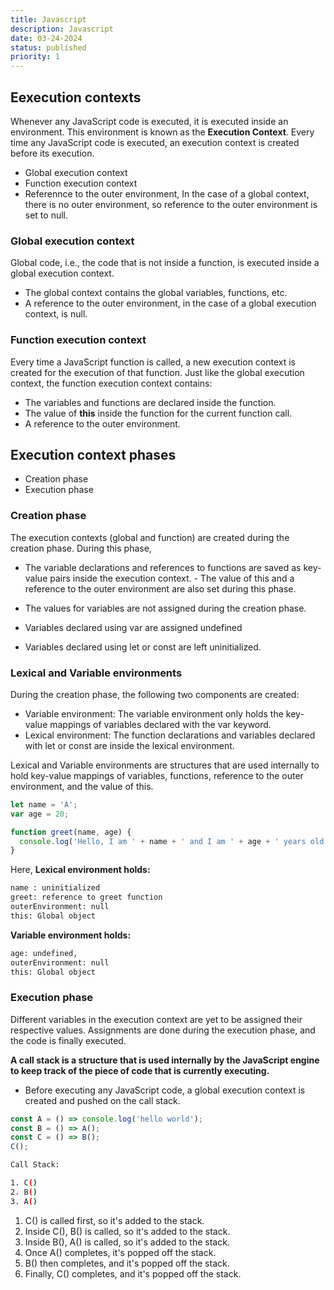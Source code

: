 ```yaml
---
title: Javascript
description: Javascript
date: 03-24-2024
status: published
priority: 1
---
```


## Eexecution contexts

Whenever any JavaScript code is executed, it is executed inside an environment. This environment is known as the
**Execution Context**. Every time any JavaScript code is executed, an execution context is created
before its execution.

- Global execution context
- Function execution context
- Referennce to the outer environment, In the case of a global context, there is no outer environment, so reference to the outer environment is set to null.

### Global execution context

Global code, i.e., the code that is not inside a function, is executed inside a global execution context.

- The global context contains the global variables, functions, etc.
- A reference to the outer environment, in the case of a global execution context, is null.

### Function execution context

Every time a JavaScript function is called, a new execution context is created for the execution of that function. Just like the global execution context, the function execution context contains:

- The variables and functions are declared inside the function.
- The value of **this** inside the function for the current function call.
- A reference to the outer environment.

## Execution context phases

- Creation phase
- Execution phase

### Creation phase

The execution contexts (global and function) are created during the creation phase. During this phase,

- The variable declarations and references to functions are saved as key-value pairs inside the execution context. - The value of this and a reference to the outer environment are also set during this phase.

- The values for variables are not assigned during the creation phase.
- Variables declared using var are assigned undefined
- Variables declared using let or const are left uninitialized.

### Lexical and Variable environments

During the creation phase, the following two components are created:

- Variable environment: The variable environment only holds the key-value mappings of variables declared with the var keyword.
- Lexical environment: The function declarations and variables declared with let or const are inside the lexical environment.

Lexical and Variable environments are structures that are used internally to hold key-value mappings of variables, functions, reference to the outer environment, and the value of this.

```javascript
let name = 'A';
var age = 20;

function greet(name, age) {
  console.log('Hello, I am ' + name + ' and I am ' + age + ' years old');
}
```

Here,
**Lexical environment holds:**

```bash
name : uninitialized
greet: reference to greet function
outerEnvironment: null
this: Global object
```

**Variable environment holds:**

```bash
age: undefined,
outerEnvironment: null
this: Global object
```

### Execution phase

Different variables in the execution context are yet to be assigned their respective values. Assignments are done during the execution phase, and the code is finally executed.

**A call stack is a structure that is used internally by the JavaScript engine to keep track of the piece
of code that is currently executing.**

- Before executing any JavaScript code, a global execution context is created and pushed on the call
  stack.

```javascript
const A = () => console.log('hello world');
const B = () => A();
const C = () => B();
C();
```

```bash
Call Stack:

1. C()
2. B()
3. A()
```

1. C() is called first, so it's added to the stack.
2. Inside C(), B() is called, so it's added to the stack.
3. Inside B(), A() is called, so it's added to the stack.
4. Once A() completes, it's popped off the stack.
5. B() then completes, and it's popped off the stack.
6. Finally, C() completes, and it's popped off the stack.
